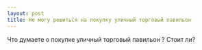 ```yaml
---
layout: post 
title: Не могу решиться на покупку уличный торговый павильон 
--- 
```

Что думаете о покупке уличный торговый павильон ? Стоит ли?